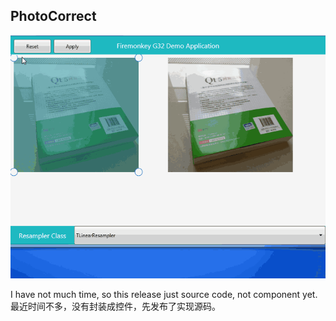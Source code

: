 ## PhotoCorrect

![FMXGR32Demo2](../SnapShots/FMXGR32Demo2.gif)  

I have not much time, so this release just source code, not component yet.<br>
最近时间不多，没有封装成控件，先发布了实现源码。<br>
